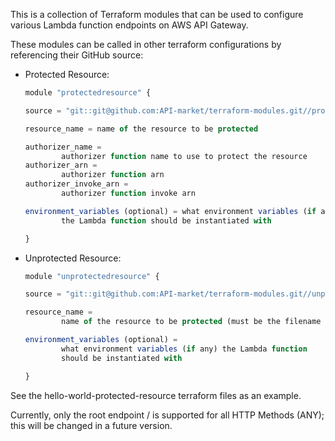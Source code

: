 This is a collection of Terraform modules that can be used to configure various Lambda function endpoints on AWS API Gateway.

These modules can be called in other terraform configurations by referencing their GitHub source:
* Protected Resource:
    ```javascript
    module "protectedresource" {

    source = "git::git@github.com:API-market/terraform-modules.git//protectedresource"

    resource_name = name of the resource to be protected

    authorizer_name =
            authorizer function name to use to protect the resource
    authorizer_arn =
            authorizer function arn
    authorizer_invoke_arn =
            authorizer function invoke arn

    environment_variables (optional) = what environment variables (if any)
            the Lambda function should be instantiated with

    }
    ```

* Unprotected Resource:
    ```javascript
    module "unprotectedresource" {

    source = "git::git@github.com:API-market/terraform-modules.git//unprotectedresource"

    resource_name =
            name of the resource to be protected (must be the filename of the Lambda code)

    environment_variables (optional) =
            what environment variables (if any) the Lambda function
            should be instantiated with

    }
    ```

See the hello-world-protected-resource terraform files as an example.

Currently, only the root endpoint / is supported for all HTTP Methods (ANY); this will be changed in a future version.